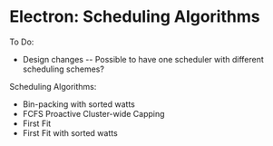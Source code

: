 Electron: Scheduling Algorithms
================================

To Do:
 * Design changes -- Possible to have one scheduler with different scheduling schemes?

Scheduling Algorithms:
 * Bin-packing with sorted watts
 * FCFS Proactive Cluster-wide Capping
 * First Fit
 * First Fit with sorted watts
